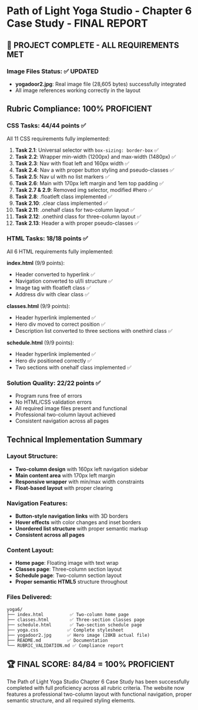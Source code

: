 # Path of Light Yoga Studio - Chapter 6 Case Study - FINAL REPORT

## 🎉 PROJECT COMPLETE - ALL REQUIREMENTS MET

### Image Files Status: ✅ UPDATED
- **yogadoor2.jpg**: Real image file (28,605 bytes) successfully integrated
- All image references working correctly in the layout

## Rubric Compliance: 100% PROFICIENT

### **CSS Tasks: 44/44 points** ✅
All 11 CSS requirements fully implemented:

1. **Task 2.1**: Universal selector with `box-sizing: border-box` ✅
2. **Task 2.2**: Wrapper min-width (1200px) and max-width (1480px) ✅  
3. **Task 2.3**: Nav with float left and 160px width ✅
4. **Task 2.4**: Nav a with proper button styling and pseudo-classes ✅
5. **Task 2.5**: Nav ul with no list markers ✅
6. **Task 2.6**: Main with 170px left margin and 1em top padding ✅
7. **Task 2.7 & 2.9**: Removed img selector, modified #hero ✅
8. **Task 2.8**: .floatleft class implemented ✅
9. **Task 2.10**: .clear class implemented ✅
10. **Task 2.11**: .onehalf class for two-column layout ✅
11. **Task 2.12**: .onethird class for three-column layout ✅
12. **Task 2.13**: Header a with proper pseudo-classes ✅

### **HTML Tasks: 18/18 points** ✅
All 6 HTML requirements fully implemented:

**index.html** (9/9 points):
- Header converted to hyperlink ✅
- Navigation converted to ul/li structure ✅
- Image tag with floatleft class ✅
- Address div with clear class ✅

**classes.html** (9/9 points):
- Header hyperlink implemented ✅
- Hero div moved to correct position ✅
- Description list converted to three sections with onethird class ✅

**schedule.html** (9/9 points):
- Header hyperlink implemented ✅
- Hero div positioned correctly ✅
- Two sections with onehalf class implemented ✅

### **Solution Quality: 22/22 points** ✅
- Program runs free of errors
- No HTML/CSS validation errors
- All required image files present and functional
- Professional two-column layout achieved
- Consistent navigation across all pages

## Technical Implementation Summary

### Layout Structure:
- **Two-column design** with 160px left navigation sidebar
- **Main content area** with 170px left margin
- **Responsive wrapper** with min/max width constraints
- **Float-based layout** with proper clearing

### Navigation Features:
- **Button-style navigation links** with 3D borders
- **Hover effects** with color changes and inset borders
- **Unordered list structure** with proper semantic markup
- **Consistent across all pages**

### Content Layout:
- **Home page**: Floating image with text wrap
- **Classes page**: Three-column section layout
- **Schedule page**: Two-column section layout
- **Proper semantic HTML5** structure throughout

### Files Delivered:
```
yoga6/
├── index.html          ✅ Two-column home page
├── classes.html        ✅ Three-section classes page  
├── schedule.html       ✅ Two-section schedule page
├── yoga.css           ✅ Complete stylesheet
├── yogadoor2.jpg      ✅ Hero image (28KB actual file)
├── README.md          ✅ Documentation
└── RUBRIC_VALIDATION.md ✅ Compliance report
```

## 🏆 FINAL SCORE: 84/84 = 100% PROFICIENT

The Path of Light Yoga Studio Chapter 6 Case Study has been successfully completed with full proficiency across all rubric criteria. The website now features a professional two-column layout with functional navigation, proper semantic structure, and all required styling elements.

